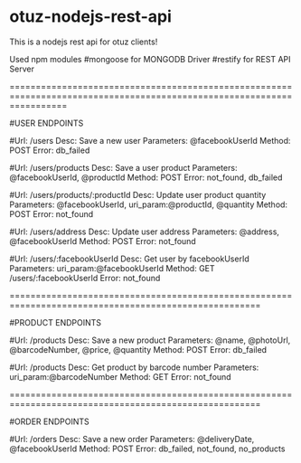 ﻿otuz-nodejs-rest-api
=====================

This is a nodejs rest api for otuz clients!

Used npm modules
#mongoose for MONGODB Driver
#restify for REST API Server

=======================================================================================================================

#USER ENDPOINTS

#Url: /users
Desc: Save a new user
Parameters: @facebookUserId
Method: POST
Error: db_failed

#Url: /users/products
Desc: Save a user product
Parameters: @facebookUserId, @productId
Method: POST
Error: not_found, db_failed

#Url: /users/products/:productId
Desc: Update user product quantity
Parameters: @facebookUserId, uri_param:@productId, @quantity
Method: POST
Error: not_found

#Url: /users/address
Desc: Update user address
Parameters: @address, @facebookUserId
Method: POST
Error: not_found

#Url: /users/:facebookUserId
Desc: Get user by facebookUserId
Parameters: uri_param:@facebookUserId
Method: GET /users/:facebookUserId
Error: not_found

======================================================================================================

#PRODUCT ENDPOINTS

#Url: /products
Desc: Save a new product
Parameters: @name, @photoUrl, @barcodeNumber, @price, @quantity
Method: POST
Error: db_failed

#Url: /products
Desc: Get product by barcode number
Parameters: uri_param:@barcodeNumber
Method: GET
Error: not_found

======================================================================================================

#ORDER ENDPOINTS

#Url: /orders
Desc: Save a new order
Parameters: @deliveryDate, @facebookUserId
Method: POST
Error: db_failed, not_found, no_products